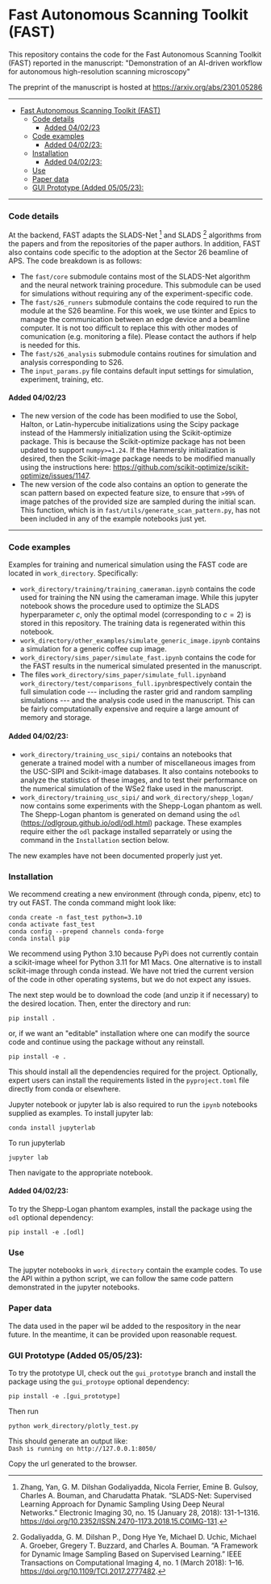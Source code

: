 # Fast Autonomous Scanning Toolkit (FAST)

This repository contains the code for the Fast Autonomous Scanning Toolkit (FAST) reported 
in the manuscript: 
"Demonstration of an AI-driven workflow for autonomous high-resolution scanning microscopy"


The preprint of the manuscript is hosted at https://arxiv.org/abs/2301.05286

---
- [Fast Autonomous Scanning Toolkit (FAST)](#fast-autonomous-scanning-toolkit-fast)
    - [Code details](#code-details)
      - [Added 04/02/23](#added-040223)
    - [Code examples](#code-examples)
      - [Added 04/02/23:](#added-040223-1)
    - [Installation](#installation)
      - [Added 04/02/23:](#added-040223-2)
    - [Use](#use)
    - [Paper data](#paper-data)
    - [GUI Prototype (Added 05/05/23):](#gui-prototype-added-050523)

---

### Code details

At the backend, FAST adapts the SLADS-Net [^1] and SLADS [^2] algorithms from the papers and from the
repositories of the paper authors. In addition, FAST also contains code specific to
the adoption at the Sector 26 beamline of APS. The code breakdown is as follows:

- The `fast/core` submodule contains most of the SLADS-Net algorithm and the neural network training procedure. This submodule can be used for simulations without requiring any of the experiment-specific code.
- The `fast/s26_runners` submodule contains the code required to run the module at the S26 beamline. For this woek, we use tkinter and Epics to manage the communication between an edge device and a beamline computer. It is not too difficult to replace this with other modes of comunication (e.g. monitoring a file). Please contact the authors if help is needed for this.
- The `fast/s26_analysis` submodule contains routines for simulation and analysis corresponding to S26. 
- The `input_params.py` file contains default input settings for simulation, experiment, training, etc.

#### Added 04/02/23

- The new version of the code has been modified to use the Sobol, Halton, or Latin-hypercube initializations using the Scipy package instead of the Hammersly initialization using the Scikit-optimize package. This is because the Scikit-optimize package has not been updated to support `numpy>=1.24`. If the Hammersly initialization is desired, then the Scikit-image package needs to be modified manually using the instructions here: https://github.com/scikit-optimize/scikit-optimize/issues/1147.
- The new version of the code also contains an option to generate the scan pattern based on expected feature size, to ensure that `>99%` of image patches of the provided size are sampled during the initial scan. This function, which is in `fast/utils/generate_scan_pattern.py`, has not been included in any of the example notebooks just yet. 

[^1]: Zhang, Yan, G. M. Dilshan Godaliyadda, Nicola Ferrier, Emine B. Gulsoy, Charles A. Bouman, and Charudatta Phatak. “SLADS-Net: Supervised Learning Approach for Dynamic Sampling Using Deep Neural Networks.” Electronic Imaging 30, no. 15 (January 28, 2018): 131-1–1316. https://doi.org/10.2352/ISSN.2470-1173.2018.15.COIMG-131.  
[^2]: Godaliyadda, G. M. Dilshan P., Dong Hye Ye, Michael D. Uchic, Michael A. Groeber, Gregery T. Buzzard, and Charles A. Bouman. “A Framework for Dynamic Image Sampling Based on Supervised Learning.” IEEE Transactions on Computational Imaging 4, no. 1 (March 2018): 1–16. https://doi.org/10.1109/TCI.2017.2777482.


---

### Code examples
Examples for training and numerical simulation using the FAST code are located in `work_directory`. 
Specifically:

- `work_directory/training/training_cameraman.ipynb` contains the code used for training the NN using the cameraman image. While this jupyter notebook shows the procedure used to optimize the SLADS hyperparameter $c$, only the optimal model (corresponding to $c=2$) is stored in this repository. The training data is regenerated within this notebook.
- `work_directory/other_examples/simulate_generic_image.ipynb` contains a simulation for a generic coffee cup image. 
- `work_directory/sims_paper/simulate_fast.ipynb` contains the code for the FAST results in the numerical simulated presented in the manuscript. 
- The files `work_directory/sims_paper/simulate_full.ipynb`and  `work_directory/test/comparisons_full.ipynb`respectively contain the full simulation code --- including the raster grid and random sampling simulations --- and the analysis code used in the manuscript. This can be fairly computationally expensive and require a large amount of memory and storage.

#### Added 04/02/23:
- `work_directory/training_usc_sipi/` contains an notebooks that generate a trained model with a number of miscellaneous images from the USC-SIPI and Scikit-image databases. It also contains notebooks to analyze the statistics of these images, and to test their performance on the numerical simulation of the WSe2 flake used in the manuscript. 
-  `work_directory/training_usc_sipi/` and `work_directory/shepp_logan/` now contains some experiments with the Shepp-Logan phantom as well. The Shepp-Logan phantom is generated on demand using the `odl` (https://odlgroup.github.io/odl/odl.html) package. These examples require either the `odl` package installed separrately or using the command in the `Installation` section below.

The new examples have not been documented properly just yet.

### Installation

We recommend creating a new environment (through conda, pipenv, etc) to try out FAST. The conda command might look like:
```shell
conda create -n fast_test python=3.10
conda activate fast_test
conda config --prepend channels conda-forge
conda install pip
```
We recommend using Python 3.10 because PyPi does not currently contain a scikit-image wheel for Python 3.11 for M1 Macs. One alternative is to install scikit-image through conda instead. We have not tried the current version of the code in other operating systems, but we do not expect any issues.

The next step would be to download the code (and unzip it if necessary) to the desired location.  Then, enter the directory and run:
```shell
pip install .
```
or, if we want an "editable" installation where one can modify the source code and continue using the package without any reinstall. 
```shell
pip install -e .
```
This should install all the dependencies required for the project. Optionally, expert users can install the requirements listed in the `pyproject.toml` file directly from conda or elsewhere.

Jupyter notebook or jupyter lab is also required to run the `ipynb` notebooks supplied as examples. To install jupyter lab:
```shell
conda install jupyterlab
```
To run jupyterlab
```shell
jupyter lab
```
Then navigate to the appropriate notebook.


#### Added 04/02/23:

To try the Shepp-Logan phantom examples,  install the package using the `odl` optional dependency:
```shell
pip install -e .[odl]
``` 

### Use

The jupyter notebooks in `work_directory` contain the example codes. To use the API within a python script, 
we can follow the same code pattern demonstrated in the jupyter notebooks.

### Paper data

The data used in the paper wil be added to the respository in the near future. In the meantime, it can be provided upon reasonable request. 


### GUI Prototype (Added 05/05/23):

To try the prototype UI, check out the `gui_prototype` branch and install the package using the `gui_protoype` optional dependency:
```shell
pip install -e .[gui_prototype]
```

Then run 
```shell
python work_directory/plotly_test.py
```

This should generate an output like:\
`Dash is running on http://127.0.0.1:8050/`

Copy the url generated to the browser.